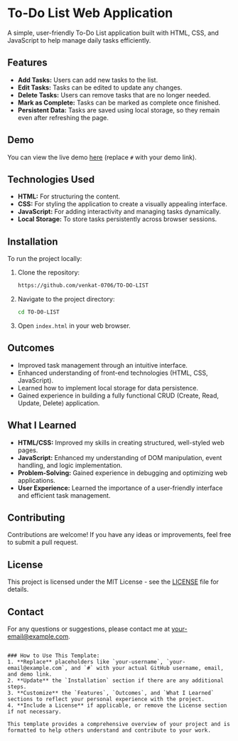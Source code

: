 
# To-Do List Web Application

A simple, user-friendly To-Do List application built with HTML, CSS, and JavaScript to help manage daily tasks efficiently.

## Features

- **Add Tasks:** Users can add new tasks to the list.
- **Edit Tasks:** Tasks can be edited to update any changes.
- **Delete Tasks:** Users can remove tasks that are no longer needed.
- **Mark as Complete:** Tasks can be marked as complete once finished.
- **Persistent Data:** Tasks are saved using local storage, so they remain even after refreshing the page.

## Demo

You can view the live demo [here](#) (replace `#` with your demo link).

## Technologies Used

- **HTML:** For structuring the content.
- **CSS:** For styling the application to create a visually appealing interface.
- **JavaScript:** For adding interactivity and managing tasks dynamically.
- **Local Storage:** To store tasks persistently across browser sessions.

## Installation

To run the project locally:

1. Clone the repository:
   ```bash
   https://github.com/venkat-0706/TO-DO-LIST
   ```
2. Navigate to the project directory:
   ```bash
   cd TO-D0-LIST
   ```
3. Open `index.html` in your web browser.

## Outcomes

- Improved task management through an intuitive interface.
- Enhanced understanding of front-end technologies (HTML, CSS, JavaScript).
- Learned how to implement local storage for data persistence.
- Gained experience in building a fully functional CRUD (Create, Read, Update, Delete) application.

## What I Learned

- **HTML/CSS:** Improved my skills in creating structured, well-styled web pages.
- **JavaScript:** Enhanced my understanding of DOM manipulation, event handling, and logic implementation.
- **Problem-Solving:** Gained experience in debugging and optimizing web applications.
- **User Experience:** Learned the importance of a user-friendly interface and efficient task management.

## Contributing

Contributions are welcome! If you have any ideas or improvements, feel free to submit a pull request.

## License

This project is licensed under the MIT License - see the [LICENSE](LICENSE) file for details.

## Contact

For any questions or suggestions, please contact me at [your-email@example.com](mailto:your-email@example.com).

```

### How to Use This Template:
1. **Replace** placeholders like `your-username`, `your-email@example.com`, and `#` with your actual GitHub username, email, and demo link.
2. **Update** the `Installation` section if there are any additional steps.
3. **Customize** the `Features`, `Outcomes`, and `What I Learned` sections to reflect your personal experience with the project.
4. **Include a License** if applicable, or remove the License section if not necessary.

This template provides a comprehensive overview of your project and is formatted to help others understand and contribute to your work.
